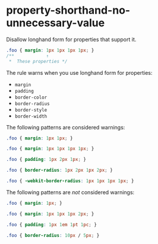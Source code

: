 # property-shorthand-no-unnecessary-value

Disallow longhand form for properties that support it.

```css
.foo { margin: 1px 1px 1px 1px; }
/**            ↑
 *  These properties */
```

The rule warns when you use longhand form for properties:

- `margin`
- `padding`
- `border-color`
- `border-radius`
- `border-style`
- `border-width`

The following patterns are considered warnings:

```css
.foo { margin: 1px 1px; }
```

```css
.foo { margin: 1px 1px 1px 1px; }
```

```css
.foo { padding: 1px 2px 1px; }
```

```css
.foo { border-radius: 1px 2px 1px 2px; }
```

```css
.foo { -webkit-border-radius: 1px 1px 1px 1px; }
```

The following patterns are *not* considered warnings:

```css
.foo { margin: 1px; }
```

```css
.foo { margin: 1px 1px 1px 2px; }
```

```css
.foo { padding: 1px 1em 1pt 1pc; }
```

```css
.foo { border-radius: 10px / 5px; }
```
